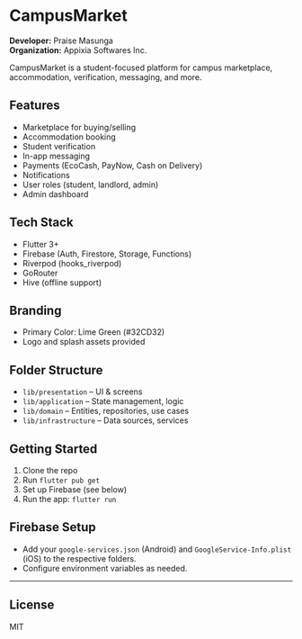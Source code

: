 # CampusMarket

**Developer:** Praise Masunga  
**Organization:** Appixia Softwares Inc.

CampusMarket is a student-focused platform for campus marketplace, accommodation, verification, messaging, and more.

## Features
- Marketplace for buying/selling
- Accommodation booking
- Student verification
- In-app messaging
- Payments (EcoCash, PayNow, Cash on Delivery)
- Notifications
- User roles (student, landlord, admin)
- Admin dashboard

## Tech Stack
- Flutter 3+
- Firebase (Auth, Firestore, Storage, Functions)
- Riverpod (hooks_riverpod)
- GoRouter
- Hive (offline support)

## Branding
- Primary Color: Lime Green (#32CD32)
- Logo and splash assets provided

## Folder Structure
- `lib/presentation` – UI & screens
- `lib/application` – State management, logic
- `lib/domain` – Entities, repositories, use cases
- `lib/infrastructure` – Data sources, services

## Getting Started
1. Clone the repo
2. Run `flutter pub get`
3. Set up Firebase (see below)
4. Run the app: `flutter run`

## Firebase Setup
- Add your `google-services.json` (Android) and `GoogleService-Info.plist` (iOS) to the respective folders.
- Configure environment variables as needed.

---

## License
MIT
